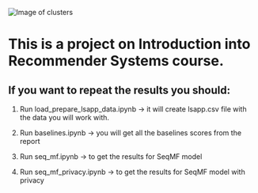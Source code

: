![Image of clusters](https://github.com/AlbMLpy/rec_sys_project/misc/privacy.png)

# This is a project on Introduction into Recommender Systems course.

## If you want to repeat the results you should:

1. Run load_prepare_lsapp_data.ipynb -> it  will create lsapp.csv file with the data you will work with.

2. Run baselines.ipynb -> you will get all the baselines scores from the report

3. Run seq_mf.ipynb -> to get the results for SeqMF model

4. Run seq_mf_privacy.ipynb -> to get the results for SeqMF model with privacy